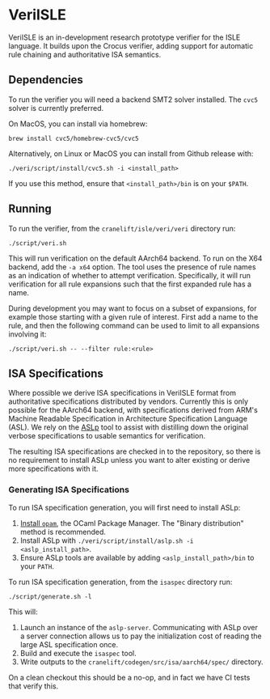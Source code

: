 # VeriISLE

VeriISLE is an in-development research prototype verifier for the ISLE language.
It builds upon the Crocus verifier, adding support for automatic rule chaining
and authoritative ISA semantics.

## Dependencies

To run the verifier you will need a backend SMT2 solver installed. The `cvc5`
solver is currently preferred.

On MacOS, you can install via homebrew:

```
brew install cvc5/homebrew-cvc5/cvc5
```

Alternatively, on Linux or MacOS you can install from Github release with:

```
./veri/script/install/cvc5.sh -i <install_path>
```

If you use this method, ensure that `<install_path>/bin` is on your `$PATH`.

## Running

To run the verifier, from the `cranelift/isle/veri/veri` directory run:

```
./script/veri.sh
```

This will run verification on the default AArch64 backend. To run on the X64
backend, add the `-a x64` option.  The tool uses the presence of rule names as
an indication of whether to attempt verification.  Specifically, it will run
verification for all rule expansions such that the first expanded rule has a
name.

During development you may want to focus on a subset of expansions, for example
those starting with a given rule of interest.  First add a name to the rule, and
then the following command can be used to limit to all expansions involving it:

```
./script/veri.sh -- --filter rule:<rule>
```

## ISA Specifications

Where possible we derive ISA specifications in VeriISLE format from
authoritative specifications distributed by vendors. Currently this is only
possible for the AArch64 backend, with specifications derived from ARM's Machine
Readable Specification in Architecture Specification Language (ASL). We rely on
the [ASLp](https://github.com/UQ-PAC/aslp) tool to assist with distilling down
the original verbose specifications to usable semantics for verification.

The resulting ISA specifications are checked in to the repository, so there is
no requirement to install ASLp unless you want to alter existing or derive more
specifications with it.

### Generating ISA Specifications

To run ISA specification generation, you will first need to install ASLp:

1.  [Install `opam`](https://opam.ocaml.org/doc/Install.html), the OCaml Package
    Manager. The "Binary distribution" method is recommended.
2.  Install ASLp with `./veri/script/install/aslp.sh -i <aslp_install_path>`.
3.  Ensure ASLp tools are available by adding `<aslp_install_path>/bin` to your
    `PATH`.

To run ISA specification generation, from the `isaspec` directory run:

```
./script/generate.sh -l
```

This will:

1.  Launch an instance of the `aslp-server`. Communicating with ASLp over a
    server connection allows us to pay the initialization cost of reading the
    large ASL specification once.
2.  Build and execute the `isaspec` tool.
3.  Write outputs to the `cranelift/codegen/src/isa/aarch64/spec/` directory.

On a clean checkout this should be a no-op, and in fact we have CI tests that
verify this.
